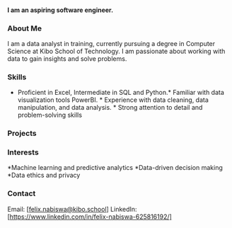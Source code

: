 
#### I am an aspiring software engineer.

### About Me
I am a data analyst in training, currently pursuing a degree in Computer Science at Kibo School of Technology. I am passionate about working with data to gain insights and solve problems.

### Skills

* Proficient in Excel, Intermediate in SQL and Python.* Familiar with data visualization tools PowerBI. * Experience with data cleaning, data manipulation, and data analysis. * Strong attention to detail and problem-solving skills
### Projects


### Interests
*Machine learning and predictive analytics
*Data-driven decision making
*Data ethics and privacy

### Contact
Email: [felix.nabiswa@kibo.school]
LinkedIn: [https://www.linkedin.com/in/felix-nabiswa-625816192/]
